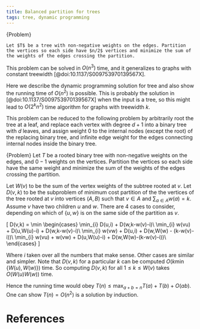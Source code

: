 ```yaml
---
title: Balanced partition for trees
tags: tree, dynamic programming
---
```


{Problem}

    Let $T$ be a tree with non-negative weights on the edges. Partition the vertices so each side have $n/2$ vertices and minimize the sum of the weights of the edges crossing the partition.

This problem can be solved in $O(n^3)$ time, and it generalizes to graphs with constant treewidth [@doi:10.1137/S009753970139567X]. 

Here we describe the dynamic programming solution for tree and also show the running time of $O(n^2)$ is possible. This is probably the solution in [@doi:10.1137/S009753970139567X] when the input is a tree, so this might lead to $O(2^kn^2)$ time algorithm for graphs with treewidth $k$.

This problem can be reduced to the following problem by arbitrarily root the tree at a leaf, and replace each vertex with degree $d+1$ into a binary tree with $d$ leaves, and assign weight $0$ to the internal nodes (except the root) of the replacing binary tree, and infinite edge weight for the edges connecting internal nodes inside the binary tree. 

{Problem}
    Let $T$ be a rooted binary tree with non-negative weights on the edges, and $0-1$ weights on the vertices. Partition the vertices so each side have the same weight and minimize the sum of the weights of the edges crossing the partition.

Let $W(v)$ to be the sum of the vertex weights of the subtree rooted at $v$. Let $D(v,k)$ to be the subproblem of minimum cost partition of the the vertices of the tree rooted at $v$ into vertices $(A,B)$ such that $v\in A$ and $\sum_{a\in A} {w(a)}=k$. Assume $v$ have two children $u$ and $w$. There are 4 cases to consider, depending on which of $\{u,w\}$ is on the same side of the partition as $v$.

\[
D(v,k) = \min \begin{cases}
\min_{i} D(u,i) + D(w,k-w(v)-i)\\
\min_{i} w(vu) + D(u,W(u)-i) + D(w,k-w(v)-i)\\
\min_{i} w(vw) + D(u,i) + D(w,W(w) - (k-w(v)-i))\\
\min_{i} w(vu) + w(vw) + D(u,W(u)-i) + D(w,W(w)-(k-w(v)-i))\\
\end{cases}
\]

Where $i$ taken over all the numbers that make sense. Other cases are similar and simpler. 
Note that $D(v,k)$ for a particular $k$ can be computed $O(k \min\{W(u),W(w)\})$ time. So computing $D(v,k)$ for all $1\leq k\leq W(v)$ takes $O(W(u)W(w))$ time.

Hence the running time would obey $T(n) \leq \max_{a+b=n} T(a)+T(b)+O(ab)$. One can show $T(n)=O(n^2)$ is a solution by induction.

# References